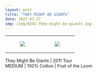 ```yaml
---
layout: post
title: "THEY MIGHT BE GIANTS"
date: 2021-01-27
img: /img/0241-they-might-be-giants.jpg
---
```




<table style="width:100%;"><tr><td style="vertical-align:top;">
      <figure class="tmblr-full" data-orig-height="2048" data-orig-width="1365" data-orig-src="https://concertshirts.netlify.app/shirts/0241/0241-01.jpg"><img src="https://64.media.tumblr.com/76bf8ac8eec3ca2c780e474e8fa04ad4/a4908c1370ae54f5-16/s540x810/e3330de8f9a5055d6a4e0009967c6b11f3902be4.jpg" data-orig-height="2048" data-orig-width="1365" data-orig-src="https://concertshirts.netlify.app/shirts/0241/0241-01.jpg"/></figure></td>
    <td style="vertical-align:top;">
      <figure class="tmblr-full" data-orig-height="2048" data-orig-width="1365" data-orig-src="https://concertshirts.netlify.app/shirts/0241/0241-02.jpg"><img src="https://64.media.tumblr.com/9fcda941a8ecea7caa3179925e34f40f/a4908c1370ae54f5-67/s540x810/189ea16a95664adc1528afd73c44fb3ce0236d21.jpg" data-orig-height="2048" data-orig-width="1365" data-orig-src="https://concertshirts.netlify.app/shirts/0241/0241-02.jpg"/></figure></td>
  </tr></table><p>
  They Might Be Giants | 2011 Tour<br/>MEDIUM | 100% Cotton | Fruit of the Loom
</p>
